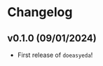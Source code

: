 # Changelog

<!--next-version-placeholder-->

## v0.1.0 (09/01/2024)

- First release of `doeasyeda`!